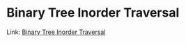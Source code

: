 # Binary Tree Inorder Traversal
Link: [Binary Tree Inorder Traversal](https://leetcode.com/problems/binary-tree-inorder-traversal/)
